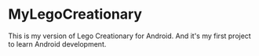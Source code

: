 # MyLegoCreationary
This is my version of Lego Creationary for Android.
And it's my first project to learn Android development.
